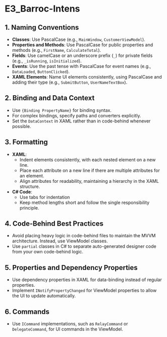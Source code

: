 # E3_Barroc-Intens

## 1. Naming Conventions
- **Classes**: Use PascalCase (e.g., `MainWindow`, `CustomerViewModel`).
- **Properties and Methods**: Use PascalCase for public properties and methods (e.g., `FirstName`, `CalculateTotal`).
- **Fields**: Use camelCase or an underscore prefix (`_`) for private fields (e.g., `_isRunning`, `isInitialized`).
- **Events**: Use the past tense with PascalCase for event names (e.g., `DataLoaded`, `ButtonClicked`).
- **XAML Elements**: Name UI elements consistently, using PascalCase and adding their type (e.g., `SubmitButton`, `UserNameTextBox`).

## 2. Binding and Data Context
- Use `{Binding PropertyName}` for binding syntax.
- For complex bindings, specify paths and converters explicitly.
- Set the `DataContext` in XAML rather than in code-behind whenever possible.

## 3. Formatting
- **XAML**:
  - Indent elements consistently, with each nested element on a new line.
  - Place each attribute on a new line if there are multiple attributes for an element.
  - Align attributes for readability, maintaining a hierarchy in the XAML structure.
- **C# Code**:
  - Use tabs for indentation
  - Keep method lengths short and follow the single responsibility principle.

## 4. Code-Behind Best Practices
- Avoid placing heavy logic in code-behind files to maintain the MVVM architecture. Instead, use ViewModel classes.
- Use `partial` classes in C# to separate auto-generated designer code from your own code-behind logic.

## 5. Properties and Dependency Properties
- Use dependency properties in XAML for data-binding instead of regular properties.
- Implement `INotifyPropertyChanged` for ViewModel properties to allow the UI to update automatically.

## 6. Commands
- Use `ICommand` implementations, such as `RelayCommand` or `DelegateCommand`, for UI commands in the ViewModel.
